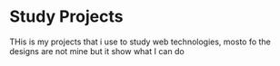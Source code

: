 # Study Projects


THis is my projects that i use to study web technologies, mosto fo the designs are not mine but it show what I can do
